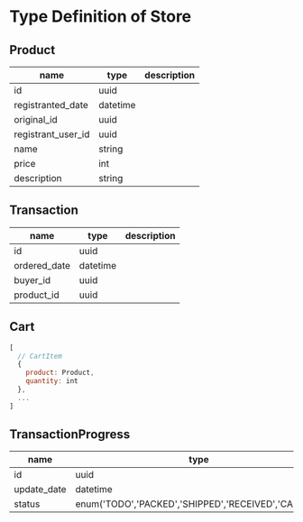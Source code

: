 # Type Definition of Store
## Product
name | type | description
-- | -- | --
id | uuid
registranted_date | datetime
original_id | uuid
registrant_user_id | uuid
name | string
price | int
description | string
## Transaction
name | type | description
-- | -- | --
id | uuid
ordered_date | datetime
buyer_id | uuid
product_id | uuid

## Cart
```js
[
  // CartItem
  {
    product: Product,
    quantity: int
  },
  ...
]
```
## TransactionProgress
name | type | description
-- | -- | --
id | uuid | transaction_id
update_date | datetime |
status | enum('TODO','PACKED','SHIPPED','RECEIVED','CANCEL') |
